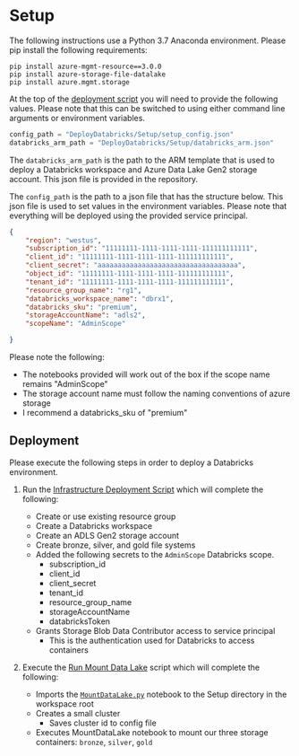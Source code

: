 # Setup

The following instructions use a Python 3.7 Anaconda environment. Please pip install the following requirements:
```
pip install azure-mgmt-resource==3.0.0
pip install azure-storage-file-datalake
pip install azure.mgmt.storage
```


At the top of the [deployment script](InfrastructureDeploy.py) you will need to provide the following values. Please note that this can be switched to using either command line arguments or environment variables. 
```python
config_path = "DeployDatabricks/Setup/setup_config.json"
databricks_arm_path = "DeployDatabricks/Setup/databricks_arm.json"
```

The `databricks_arm_path` is the path to the ARM template that is used to deploy a Databricks workspace and Azure Data Lake Gen2 storage account. This json file is provided in the repository. 


The `config_path` is the path to a json file that has the structure below. This json file is used to set values in the environment variables. Please note that everything will be deployed using the provided service principal. 
```json
{
    "region": "westus",
    "subscription_id": "11111111-1111-1111-1111-111111111111",
    "client_id": "11111111-1111-1111-1111-111111111111", 
    "client_secret": "aaaaaaaaaaaaaaaaaaaaaaaaaaaaaaaaaaa", 
    "object_id": "11111111-1111-1111-1111-111111111111",
    "tenant_id": "11111111-1111-1111-1111-111111111111",
    "resource_group_name": "rg1",
    "databricks_workspace_name": "dbrx1",
    "databricks_sku": "premium", 
    "storageAccountName": "adls2", 
    "scopeName": "AdminScope" 

}
```
Please note the following:
- The notebooks provided will work out of the box if the scope name remains "AdminScope"
- The storage account name must follow the naming conventions of azure storage
- I recommend a databricks_sku of "premium" 



## Deployment

Please execute the following steps in order to deploy a Databricks environment. 

1. Run the [Infrastructure Deployment Script](InfrastructureDeploy.py) which will complete the following:
    - Create or use existing resource group
    - Create a Databricks workspace
    - Create an ADLS Gen2 storage account
    - Create bronze, silver, and gold file systems
    - Added the following secrets to the `AdminScope` Databricks scope.
        - subscription_id 
        - client_id 
        - client_secret 
        - tenant_id 
        - resource_group_name 
        - storageAccountName 
        - databricksToken
    - Grants Storage Blob Data Contributor access to service principal
        - This is the authentication used for Databricks to access containers

1. Execute the [Run Mount Data Lake](RunMountDataLake.py) script which will complete the following:
    - Imports the [`MountDataLake.py`](MountDataLake.py) notebook to the Setup directory in the workspace root
    - Creates a small cluster
        - Saves cluster id to config file
    - Executes MountDataLake notebook to mount our three storage containers: `bronze`, `silver`, `gold`

